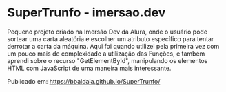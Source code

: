 # SuperTrunfo - imersao.dev

Pequeno projeto criado na Imersão Dev da Alura, onde o usuário pode sortear uma carta aleatória e escolher um atributo específico para tentar derrotar a carta da máquina. Aqui foi quando utilizei pela primeira vez com um pouco mais de complexidade a utilização das Funções, e também aprendi sobre o recurso "GetElementById", manipulando os elementos HTML com JavaScript de uma maneira mais interessante.

Publicado em: https://bbaldaia.github.io/SuperTrunfo/
